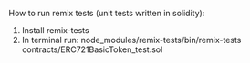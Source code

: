 How to run remix tests (unit tests written in solidity):
1. Install remix-tests 
2. In terminal run: node_modules/remix-tests/bin/remix-tests contracts/ERC721BasicToken_test.sol 
